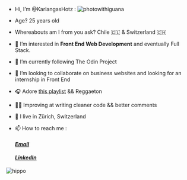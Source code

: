 - Hi, I’m @KarlangasHotz : ![photowithiguana](./Desktop/urbanjungleedited.jpg)
 
- Age? 25 years old 

- Whereabouts am I from you ask? Chile 🇨🇱  & Switzerland 🇨🇭
 
- 👀 I’m interested in <strong>Front End Web Development</strong> and eventually Full Stack.
 
- 🌱 I’m currently following The Odin Project 
 
- 💞️ I’m looking to collaborate on business websites and looking for an internship in Front End

- 🎧 Adore [this playlist](https://www.youtube.com/watch?v=_WYEzaodn6c&ab_channel=HeartfulCafeMusic)
   && Reggaeton   
 
- 👨‍🎓 Improving at writing cleaner code && better comments 
 
- 📍  I live in Zürich, Switzerland
 
- 📫 How to reach me : 
   
   <em><h4>[Email](mailto:karlhotzmolina@hotmail.com)</h4></em>
       
   <em><h4>[LinkedIn](https://www.linkedin.com/in/karl-hotz-23782b132/)</h4></em>
   
 ![hippo](https://media3.giphy.com/media/aUovxH8Vf9qDu/giphy.gif)
     

<!---
KarlangasHotz/KarlangasHotz is a ✨ special ✨ repository because its `README.md` (this file) appears on your GitHub profile.
You can click the Preview link to take a look at your changes.
--->
